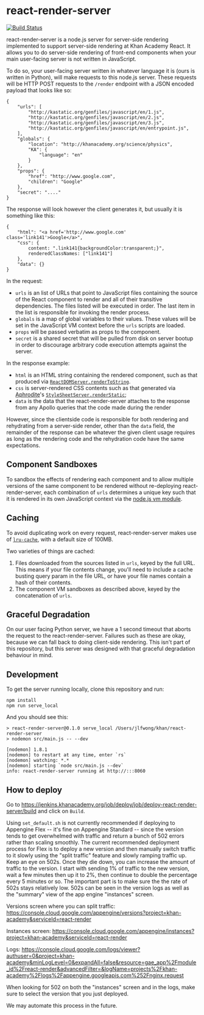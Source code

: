 # react-render-server

[![Build Status](https://travis-ci.org/Khan/react-render-server.svg?branch=master)](https://travis-ci.org/Khan/react-render-server)

react-render-server is a node.js server for server-side rendering implemented to support server-side rendering at Khan
Academy React. It allows you to do server-side rendering of front-end
components when your main user-facing server is not written in JavaScript.

To do so, your user-facing server written in whatever language it is (ours is
written in Python), will make requests to this node.js server. These requests
will be HTTP POST requests to the `/render` endpoint with a JSON encoded payload
that looks like so:

    {
        "urls": [
            "http://kastatic.org/genfiles/javascript/en/1.js",
            "http://kastatic.org/genfiles/javascript/en/2.js",
            "http://kastatic.org/genfiles/javascript/en/3.js",
            "http://kastatic.org/genfiles/javascript/en/entrypoint.js",
        ],
        "globals": {
            "location": "http://khanacademy.org/science/physics",
            "KA": {
                "language": "en"
            }
        },
        "props": {
            "href": "http://www.google.com",
            "children": "Google"
        },
        "secret": "...."
    }

The response will look however the client generates it, but usually it is something like this:

    {
        "html": "<a href='http://www.google.com' class='link141'>Google</a>",
        "css": {
            content: ".link141{backgroundColor:transparent;}",
            renderedClassNames: ["link141"]
        },
        "data": {}
    }

In the request:

- `urls` is an list of URLs that point to JavaScript files containing the source
  of the React component to render and all of their transitive dependencies. The
  files listed will be executed in order. The last item in the list is responsible for invoking the render process.
- `globals` is a map of global variables to their values. These values will be
  set in the JavaScript VM context before the `urls` scripts are loaded.
- `props` will be passed verbatim as props to the component.
- `secret` is a shared secret that will be pulled from disk on server bootup in
  order to discourage arbitrary code execution attempts against the server.

In the response example:

- `html` is an HTML string containing the rendered component, such as that produced
via [`ReactDOMServer.renderToString`][react-dom].
- `css` is server-rendered CSS contents such as that generated via
[Aphrodite][aphrodite]'s [`StyleSheetServer.renderStatic`][renderStatic];
- `data` is the data that the react-render-server attaches to the response from any Apollo queries that the code made during the render

However, since the clientside code is responsible for both rendering and rehydrating from a server-side render, other than the `data` field, the remainder of the response can be whatever the given client usage requires as long as the rendering code and the rehydration code have the same expectations.

## Component Sandboxes

To sandbox the effects of rendering each component and to allow multiple
versions of the same component to be rendered without re-deploying
react-render-server, each combination of `urls` determines a unique key such that it is rendered in its
own JavaScript context via the [node.js vm module][vm].

## Caching

To avoid duplicating work on every request, react-render-server makes use of
[`lru-cache`][lru-cache], with a default size of 100MB.

Two varieties of things are cached:

1. Files downloaded from the sources listed in `urls`, keyed by the full URL.
   This means if your file contents change, you'll need to include a cache
   busting query param in the file URL, or have your file names contain a hash
   of their contents.
2. The component VM sandboxes as described above, keyed by the concatenation of
   `urls`.

## Graceful Degradation

On our user facing Python server, we have a 1 second timeout that aborts the
request to the react-render-server. Failures such as these are okay, because we
can fall back to doing client-side rendering. This isn't part of this
repository, but this server was designed with that graceful degradation
behaviour in mind.


## Development

To get the server running locally, clone this repository and run:

    npm install
    npm run serve_local

And you should see this:

    > react-render-server@0.1.0 serve_local /Users/jlfwong/khan/react-render-server
    > nodemon src/main.js -- --dev

    [nodemon] 1.8.1
    [nodemon] to restart at any time, enter `rs`
    [nodemon] watching: *.*
    [nodemon] starting `node src/main.js --dev`
    info: react-render-server running at http://:::8060

## How to deploy

Go to https://jenkins.khanacademy.org/job/deploy/job/deploy-react-render-server/build
and click on `Build`.

Using `set_default.sh` is not currently recommended if deploying to
Appengine Flex -- it's fine on Appengine Standard -- since the version
tends to get overwhelmed with traffic and return a bunch of 502 errors
rather than scaling smoothly. The current recommended deployment
process for Flex is to deploy a new version and then manually switch
traffic to it slowly using the "split traffic" feature and slowly
ramping traffic up. Keep an eye on 502s. Once they die down, you can
increase the amount of traffic to the version. I start with sending 1%
of traffic to the new version, wait a few minutes then up it to 2%,
then continue to double the percentage every 5 minutes or so. The
important part is to make sure the the rate of 502s stays relatively
low. 502s can be seen in the version logs as well as the "summary"
view of the app engine "instances" screen.

Versions screen where you can split traffic:
https://console.cloud.google.com/appengine/versions?project=khan-academy&serviceId=react-render

Instances screen:
https://console.cloud.google.com/appengine/instances?project=khan-academy&serviceId=react-render

Logs:
https://console.cloud.google.com/logs/viewer?authuser=0&project=khan-academy&minLogLevel=0&expandAll=false&resource=gae_app%2Fmodule_id%2Freact-render&advancedFilter=&logName=projects%2Fkhan-academy%2Flogs%2Fappengine.googleapis.com%252Fnginx.request

When looking for 502 on both the "instances" screen and in the logs, make sure
to select the version that you just deployed.

We may automate this process in the future.

[react-dom]: https://www.npmjs.com/package/react-dom
[aphrodite]: https://github.com/Khan/aphrodite
[renderStatic]: https://github.com/Khan/aphrodite#server-side-rendering
[lru-cache]: https://www.npmjs.com/package/lru-cache
[vm]: https://nodejs.org/api/vm.html
